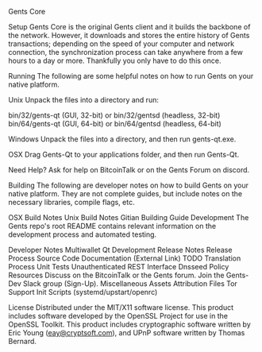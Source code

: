 Gents Core

Setup
Gents Core is the original Gents client and it builds the backbone of the network. However, it downloads and stores the entire history of Gents transactions; depending on the speed of your computer and network connection, the synchronization process can take anywhere from a few hours to a day or more. Thankfully you only have to do this once.

Running
The following are some helpful notes on how to run Gents on your native platform.

Unix
Unpack the files into a directory and run:

bin/32/gents-qt (GUI, 32-bit) or bin/32/gentsd (headless, 32-bit)
bin/64/gents-qt (GUI, 64-bit) or bin/64/gentsd (headless, 64-bit)

Windows
Unpack the files into a directory, and then run gents-qt.exe.

OSX
Drag Gents-Qt to your applications folder, and then run Gents-Qt.

Need Help?
Ask for help on BitcoinTalk or on the Gents Forum on discord.

Building
The following are developer notes on how to build Gents on your native platform. They are not complete guides, but include notes on the necessary libraries, compile flags, etc.

OSX Build Notes
Unix Build Notes
Gitian Building Guide
Development
The Gents repo's root README contains relevant information on the development process and automated testing.

Developer Notes
Multiwallet Qt Development
Release Notes
Release Process
Source Code Documentation (External Link) TODO
Translation Process
Unit Tests
Unauthenticated REST Interface
Dnsseed Policy
Resources
Discuss on the BitcoinTalk or the Gents forum.
Join the Gents-Dev Slack group (Sign-Up).
Miscellaneous
Assets Attribution
Files
Tor Support
Init Scripts (systemd/upstart/openrc)

License
Distributed under the MIT/X11 software license. This product includes software developed by the OpenSSL Project for use in the OpenSSL Toolkit. This product includes cryptographic software written by Eric Young (eay@cryptsoft.com), and UPnP software written by Thomas Bernard.

